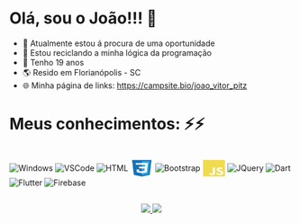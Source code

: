 # Olá, sou o João!!! 👋

- 🔭 Atualmente estou á procura de uma oportunidade
- 🌱 Estou reciclando a minha lógica da programação
- 🎂 Tenho 19 anos
- 🌎 Resido em Florianópolis - SC
- 🌐 Minha página de links: https://campsite.bio/joao_vitor_pitz

# Meus conhecimentos: ⚡⚡

  <div style="display: inline_block"><br>
  <img align="center" alt="Windows" height="30" width="40" src="https://cdn.jsdelivr.net/gh/devicons/devicon/icons/windows8/windows8-original.svg">
  <img align="center" alt="VSCode" height="30" width="40" src="https://cdn.jsdelivr.net/gh/devicons/devicon/icons/vscode/vscode-original.svg">
  <img align="center" alt="HTML" height="30" width="40" src="https://cdn.jsdelivr.net/gh/devicons/devicon/icons/html5/html5-original.svg">
  <img align="center" alt="CSS" height="30" width="40" src="https://raw.githubusercontent.com/devicons/devicon/master/icons/css3/css3-original.svg">
  <img align="center" alt="Bootstrap" height="30" width="40" src="https://cdn.jsdelivr.net/gh/devicons/devicon/icons/bootstrap/bootstrap-original.svg">
  <img align="center" alt="Js" height="30" width="40" src="https://raw.githubusercontent.com/devicons/devicon/master/icons/javascript/javascript-plain.svg">
  <img align="center" alt="JQuery" height="30" width="40" src="https://cdn.jsdelivr.net/gh/devicons/devicon/icons/jquery/jquery-plain.svg">
  <img align="center" alt="Dart" height="30" width="40" src="https://cdn.jsdelivr.net/gh/devicons/devicon/icons/dart/dart-original.svg">
  <img align="center" alt="Flutter" height="30" width="40" src="https://cdn.jsdelivr.net/gh/devicons/devicon/icons/flutter/flutter-original.svg">
  <img align="center" alt="Firebase" height="30" width="40" src="https://cdn.jsdelivr.net/gh/devicons/devicon/icons/firebase/firebase-plain.svg">
</div>
  
  ##
  
<div align="center">
  <a href="https://github.com/Joao-Pitz">
  <img height="130em" src="https://github-readme-stats.vercel.app/api?username=Joao-Pitz&show_icons=true&theme=dark&include_all_commits=true&count_private=true"/>
  <img height="130em" src="https://github-readme-stats.vercel.app/api/top-langs/?username=Joao-Pitz&layout=compact&langs_count=7&theme=dark"/>
</div>

